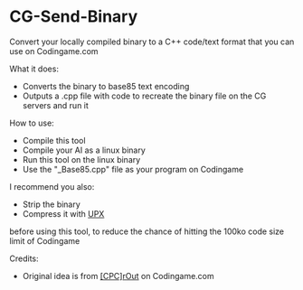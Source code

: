 # CG-Send-Binary
Convert your locally compiled binary to a C++ code/text format that you can use on Codingame.com

What it does:
* Converts the binary to base85 text encoding
* Outputs a .cpp file with code to recreate the binary file on the CG servers and run it

How to use:
* Compile this tool 
* Compile your AI as a linux binary
* Run this tool on the linux binary
* Use the "_Base85.cpp" file as your program on Codingame

I recommend you also:
* Strip the binary
* Compress it with [UPX](https://upx.github.io/)

before using this tool, to reduce the chance of hitting the 100ko code size limit of Codingame

Credits:
* Original idea is from [[CPC]rOut](https://www.codingame.com/forum/t/neural-network-ressources/1667/17) on Codingame.com
